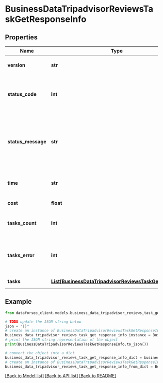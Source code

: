 # BusinessDataTripadvisorReviewsTaskGetResponseInfo


## Properties

Name | Type | Description | Notes
------------ | ------------- | ------------- | -------------
**version** | **str** | the current version of the API | [optional] 
**status_code** | **int** | general status code you can find the full list of the response codes here | [optional] 
**status_message** | **str** | general informational message you can find the full list of general informational messages here | [optional] 
**time** | **str** | total execution time, seconds | [optional] 
**cost** | **float** | total tasks cost, USD | [optional] 
**tasks_count** | **int** | the number of tasks in the tasks array | [optional] 
**tasks_error** | **int** | the number of tasks in the tasks array returned with an error | [optional] 
**tasks** | [**List[BusinessDataTripadvisorReviewsTaskGetTaskInfo]**](BusinessDataTripadvisorReviewsTaskGetTaskInfo.md) | array of tasks | [optional] 

## Example

```python
from dataforseo_client.models.business_data_tripadvisor_reviews_task_get_response_info import BusinessDataTripadvisorReviewsTaskGetResponseInfo

# TODO update the JSON string below
json = "{}"
# create an instance of BusinessDataTripadvisorReviewsTaskGetResponseInfo from a JSON string
business_data_tripadvisor_reviews_task_get_response_info_instance = BusinessDataTripadvisorReviewsTaskGetResponseInfo.from_json(json)
# print the JSON string representation of the object
print(BusinessDataTripadvisorReviewsTaskGetResponseInfo.to_json())

# convert the object into a dict
business_data_tripadvisor_reviews_task_get_response_info_dict = business_data_tripadvisor_reviews_task_get_response_info_instance.to_dict()
# create an instance of BusinessDataTripadvisorReviewsTaskGetResponseInfo from a dict
business_data_tripadvisor_reviews_task_get_response_info_from_dict = BusinessDataTripadvisorReviewsTaskGetResponseInfo.from_dict(business_data_tripadvisor_reviews_task_get_response_info_dict)
```
[[Back to Model list]](../README.md#documentation-for-models) [[Back to API list]](../README.md#documentation-for-api-endpoints) [[Back to README]](../README.md)


